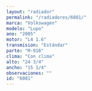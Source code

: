 ```yaml
---
layout: "radiador"
permalink: "/radiadores/6081/"
marca: "Volkswagen"
modelo: "Lupo"
ano: "2005"
motor: "L4 1.6"
transmision: "Estándar"
parte: "M-916"
clima: "Con clima"
alto: "24 3/4"
ancho: "15 1/4"
observaciones: ""
id: "6081"
---
```


